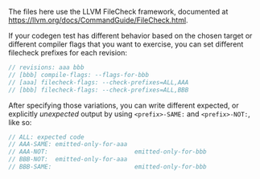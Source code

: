 The files here use the LLVM FileCheck framework, documented at
<https://llvm.org/docs/CommandGuide/FileCheck.html>.

If your codegen test has different behavior based on the chosen target or
different compiler flags that you want to exercise, you can set different
filecheck prefixes for each revision:

```rust
// revisions: aaa bbb
// [bbb] compile-flags: --flags-for-bbb
// [aaa] filecheck-flags: --check-prefixes=ALL,AAA
// [bbb] filecheck-flags: --check-prefixes=ALL,BBB
```

After specifying those variations, you can write different expected, or
explicitly *unexpected* output by using `<prefix>-SAME:` and `<prefix>-NOT:`,
like so:

```rust
// ALL: expected code
// AAA-SAME: emitted-only-for-aaa
// AAA-NOT:                        emitted-only-for-bbb
// BBB-NOT:  emitted-only-for-aaa
// BBB-SAME:                       emitted-only-for-bbb
```
